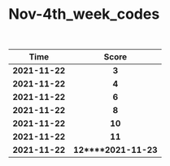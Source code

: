 # Nov-4th_week_codes
<br>

Time      | Score
:--------------:|:----------------:
**2021-11-22** | **3**
**2021-11-22** | **4**    
**2021-11-22** | **6**
**2021-11-22** | **8**
**2021-11-22** | **10**
**2021-11-22** | **11**
**2021-11-22** | **12****2021-11-23** | **13**